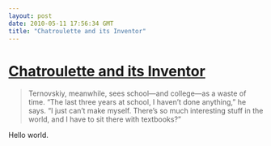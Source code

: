 ```yaml
---
layout: post
date: 2010-05-11 17:56:34 GMT
title: "Chatroulette and its Inventor"
---
```

# [Chatroulette and its Inventor](http://www.newyorker.com/reporting/2010/05/17/100517fa_fact_ioffe?currentPage=all)

> Ternovskiy, meanwhile, sees school—and college—as a waste of time. “The last three years at school, I haven’t done anything,” he says. “I just can’t make myself. There’s so much interesting stuff in the world, and I have to sit there with textbooks?”

Hello world.